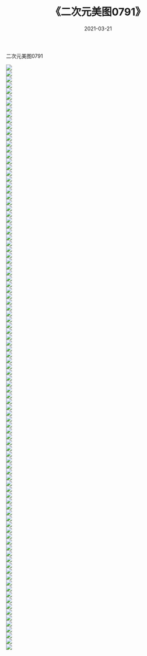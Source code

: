 ﻿---
layout: post
title:  《二次元美图0791》
date:   2021-03-21
img: http://imgx.orgx.ga/二次元/2021/二次元美图0791/000.jpg
categories: [美女, 清纯, 唯美]
---

二次元美图0791

 ![](http://imgx.orgx.ga/二次元/2021/二次元美图0791/001.png) <br>![](http://imgx.orgx.ga/二次元/2021/二次元美图0791/002.png) <br>![](http://imgx.orgx.ga/二次元/2021/二次元美图0791/003.png) <br>![](http://imgx.orgx.ga/二次元/2021/二次元美图0791/004.png) <br>![](http://imgx.orgx.ga/二次元/2021/二次元美图0791/005.png) <br>![](http://imgx.orgx.ga/二次元/2021/二次元美图0791/006.png) <br>![](http://imgx.orgx.ga/二次元/2021/二次元美图0791/007.png) <br>![](http://imgx.orgx.ga/二次元/2021/二次元美图0791/008.png) <br>![](http://imgx.orgx.ga/二次元/2021/二次元美图0791/009.png) <br>![](http://imgx.orgx.ga/二次元/2021/二次元美图0791/010.png) <br>![](http://imgx.orgx.ga/二次元/2021/二次元美图0791/011.png) <br>![](http://imgx.orgx.ga/二次元/2021/二次元美图0791/012.png) <br>![](http://imgx.orgx.ga/二次元/2021/二次元美图0791/013.png) <br>![](http://imgx.orgx.ga/二次元/2021/二次元美图0791/014.png) <br>![](http://imgx.orgx.ga/二次元/2021/二次元美图0791/015.png) <br>![](http://imgx.orgx.ga/二次元/2021/二次元美图0791/016.png) <br>![](http://imgx.orgx.ga/二次元/2021/二次元美图0791/017.png) <br>![](http://imgx.orgx.ga/二次元/2021/二次元美图0791/018.png) <br>![](http://imgx.orgx.ga/二次元/2021/二次元美图0791/019.png) <br>![](http://imgx.orgx.ga/二次元/2021/二次元美图0791/020.png) <br>![](http://imgx.orgx.ga/二次元/2021/二次元美图0791/021.png) <br>![](http://imgx.orgx.ga/二次元/2021/二次元美图0791/022.png) <br>![](http://imgx.orgx.ga/二次元/2021/二次元美图0791/023.png) <br>![](http://imgx.orgx.ga/二次元/2021/二次元美图0791/024.png) <br>![](http://imgx.orgx.ga/二次元/2021/二次元美图0791/025.png) <br>![](http://imgx.orgx.ga/二次元/2021/二次元美图0791/026.png) <br>![](http://imgx.orgx.ga/二次元/2021/二次元美图0791/027.png) <br>![](http://imgx.orgx.ga/二次元/2021/二次元美图0791/028.png) <br>![](http://imgx.orgx.ga/二次元/2021/二次元美图0791/029.png) <br>![](http://imgx.orgx.ga/二次元/2021/二次元美图0791/030.png) <br>![](http://imgx.orgx.ga/二次元/2021/二次元美图0791/031.png) <br>![](http://imgx.orgx.ga/二次元/2021/二次元美图0791/032.png) <br>![](http://imgx.orgx.ga/二次元/2021/二次元美图0791/033.png) <br>![](http://imgx.orgx.ga/二次元/2021/二次元美图0791/034.png) <br>![](http://imgx.orgx.ga/二次元/2021/二次元美图0791/035.png) <br>![](http://imgx.orgx.ga/二次元/2021/二次元美图0791/036.png) <br>![](http://imgx.orgx.ga/二次元/2021/二次元美图0791/037.png) <br>![](http://imgx.orgx.ga/二次元/2021/二次元美图0791/038.png) <br>![](http://imgx.orgx.ga/二次元/2021/二次元美图0791/039.png) <br>![](http://imgx.orgx.ga/二次元/2021/二次元美图0791/040.png) <br>![](http://imgx.orgx.ga/二次元/2021/二次元美图0791/041.png) <br>![](http://imgx.orgx.ga/二次元/2021/二次元美图0791/042.png) <br>![](http://imgx.orgx.ga/二次元/2021/二次元美图0791/043.png) <br>![](http://imgx.orgx.ga/二次元/2021/二次元美图0791/044.png) <br>![](http://imgx.orgx.ga/二次元/2021/二次元美图0791/045.png) <br>![](http://imgx.orgx.ga/二次元/2021/二次元美图0791/046.png) <br>![](http://imgx.orgx.ga/二次元/2021/二次元美图0791/047.png) <br>![](http://imgx.orgx.ga/二次元/2021/二次元美图0791/048.png) <br>![](http://imgx.orgx.ga/二次元/2021/二次元美图0791/049.png) <br>![](http://imgx.orgx.ga/二次元/2021/二次元美图0791/050.png) <br>![](http://imgx.orgx.ga/二次元/2021/二次元美图0791/051.png) <br>![](http://imgx.orgx.ga/二次元/2021/二次元美图0791/052.png) <br>![](http://imgx.orgx.ga/二次元/2021/二次元美图0791/053.png) <br>![](http://imgx.orgx.ga/二次元/2021/二次元美图0791/054.png) <br>![](http://imgx.orgx.ga/二次元/2021/二次元美图0791/055.png) <br>![](http://imgx.orgx.ga/二次元/2021/二次元美图0791/056.png) <br>![](http://imgx.orgx.ga/二次元/2021/二次元美图0791/057.png) <br>![](http://imgx.orgx.ga/二次元/2021/二次元美图0791/058.png) <br>![](http://imgx.orgx.ga/二次元/2021/二次元美图0791/059.png) <br>![](http://imgx.orgx.ga/二次元/2021/二次元美图0791/060.png) <br>![](http://imgx.orgx.ga/二次元/2021/二次元美图0791/061.png) <br>![](http://imgx.orgx.ga/二次元/2021/二次元美图0791/062.png) <br>![](http://imgx.orgx.ga/二次元/2021/二次元美图0791/063.png) <br>![](http://imgx.orgx.ga/二次元/2021/二次元美图0791/064.png) <br>![](http://imgx.orgx.ga/二次元/2021/二次元美图0791/065.png) <br>![](http://imgx.orgx.ga/二次元/2021/二次元美图0791/066.png) <br>![](http://imgx.orgx.ga/二次元/2021/二次元美图0791/067.png) <br>![](http://imgx.orgx.ga/二次元/2021/二次元美图0791/068.png) <br>![](http://imgx.orgx.ga/二次元/2021/二次元美图0791/069.png) <br>![](http://imgx.orgx.ga/二次元/2021/二次元美图0791/070.png) <br>![](http://imgx.orgx.ga/二次元/2021/二次元美图0791/071.png) <br>![](http://imgx.orgx.ga/二次元/2021/二次元美图0791/072.png) <br>![](http://imgx.orgx.ga/二次元/2021/二次元美图0791/073.png) <br>![](http://imgx.orgx.ga/二次元/2021/二次元美图0791/074.png) <br>![](http://imgx.orgx.ga/二次元/2021/二次元美图0791/075.png) <br>![](http://imgx.orgx.ga/二次元/2021/二次元美图0791/076.png) <br>![](http://imgx.orgx.ga/二次元/2021/二次元美图0791/077.png) <br>![](http://imgx.orgx.ga/二次元/2021/二次元美图0791/078.png) <br>![](http://imgx.orgx.ga/二次元/2021/二次元美图0791/079.png) <br>![](http://imgx.orgx.ga/二次元/2021/二次元美图0791/080.png) <br>![](http://imgx.orgx.ga/二次元/2021/二次元美图0791/081.png) <br>![](http://imgx.orgx.ga/二次元/2021/二次元美图0791/082.png) <br>![](http://imgx.orgx.ga/二次元/2021/二次元美图0791/083.png) <br>![](http://imgx.orgx.ga/二次元/2021/二次元美图0791/084.png) <br>![](http://imgx.orgx.ga/二次元/2021/二次元美图0791/085.png) <br>![](http://imgx.orgx.ga/二次元/2021/二次元美图0791/086.png) <br>![](http://imgx.orgx.ga/二次元/2021/二次元美图0791/087.png) <br>![](http://imgx.orgx.ga/二次元/2021/二次元美图0791/088.png) <br>![](http://imgx.orgx.ga/二次元/2021/二次元美图0791/089.png) <br>![](http://imgx.orgx.ga/二次元/2021/二次元美图0791/090.png) <br>![](http://imgx.orgx.ga/二次元/2021/二次元美图0791/091.png) <br>![](http://imgx.orgx.ga/二次元/2021/二次元美图0791/092.png) <br>![](http://imgx.orgx.ga/二次元/2021/二次元美图0791/093.png) <br>![](http://imgx.orgx.ga/二次元/2021/二次元美图0791/094.png) <br>![](http://imgx.orgx.ga/二次元/2021/二次元美图0791/095.png) <br>![](http://imgx.orgx.ga/二次元/2021/二次元美图0791/096.png) <br>![](http://imgx.orgx.ga/二次元/2021/二次元美图0791/097.png) <br>![](http://imgx.orgx.ga/二次元/2021/二次元美图0791/098.png) <br>![](http://imgx.orgx.ga/二次元/2021/二次元美图0791/099.png) <br>![](http://imgx.orgx.ga/二次元/2021/二次元美图0791/100.png) <br>